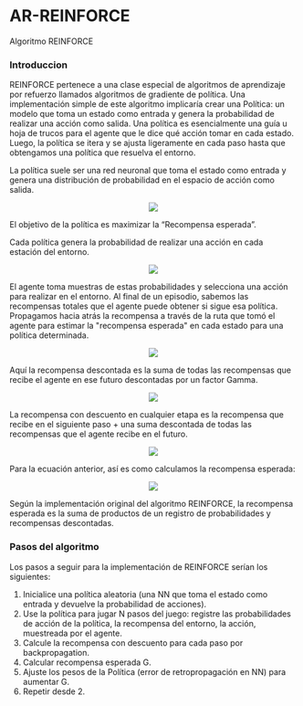# AR-REINFORCE
Algoritmo REINFORCE
### Introduccion ###

REINFORCE pertenece a una clase especial de algoritmos de aprendizaje por refuerzo llamados algoritmos de gradiente de política. Una implementación simple de este algoritmo implicaría crear una Política: un modelo que toma un estado como entrada y genera la probabilidad de realizar una acción como salida. Una política es esencialmente una guía u hoja de trucos para el agente que le dice qué acción tomar en cada estado. Luego, la política se itera y se ajusta ligeramente en cada paso hasta que obtengamos una política que resuelva el entorno.

La política suele ser una red neuronal que toma el estado como entrada y genera una distribución de probabilidad en el espacio de acción como salida.

<p align="center">
  <img src="https://user-images.githubusercontent.com/95035101/198893165-911539a2-0e0f-4fc2-b60d-514d89acf130.png">
</p>

El objetivo de la política es maximizar la “Recompensa esperada”.

Cada política genera la probabilidad de realizar una acción en cada estación del entorno.

<p align="center">
  <img src="https://user-images.githubusercontent.com/95035101/198893180-a697a20e-6759-4bcb-aba6-24278232f19a.png">
</p>

El agente toma muestras de estas probabilidades y selecciona una acción para realizar en el entorno. Al final de un episodio, sabemos las recompensas totales que el agente puede obtener si sigue esa política. Propagamos hacia atrás la recompensa a través de la ruta que tomó el agente para estimar la "recompensa esperada" en cada estado para una política determinada.

<p align="center">
  <img src="https://user-images.githubusercontent.com/95035101/198893192-417d8312-b57a-440d-8ba1-ef7be251de2f.png">
</p>
Aquí la recompensa descontada es la suma de todas las recompensas que recibe el agente en ese futuro descontadas por un factor Gamma.

<p align="center">
  <img src="https://user-images.githubusercontent.com/95035101/198893207-e6ea2869-5a2d-4e37-90a3-63818e2e1440.png">
</p>

La recompensa con descuento en cualquier etapa es la recompensa que recibe en el siguiente paso + una suma descontada de todas las recompensas que el agente recibe en el futuro.

<p align="center">
  <img src="https://user-images.githubusercontent.com/95035101/198893220-73411c89-f265-48ff-906b-411a456709d5.png">
</p>

Para la ecuación anterior, así es como calculamos la recompensa esperada:

<p align="center">
  <img src="https://user-images.githubusercontent.com/95035101/198893233-a3315634-754b-4390-818b-804092b86e90.png">
</p>
Según la implementación original del algoritmo REINFORCE, la recompensa esperada es la suma de productos de un registro de probabilidades y recompensas descontadas.

### Pasos del algoritmo ###

Los pasos a seguir para la implementación de REINFORCE serían los siguientes:

1. Inicialice una política aleatoria (una NN que toma el estado como entrada y devuelve la probabilidad de acciones).  
2. Use la política para jugar N pasos del juego: registre las probabilidades de acción de la política, la recompensa del entorno, la acción, muestreada por el agente.  
3. Calcule la recompensa con descuento para cada paso por backpropagation.  
4. Calcular recompensa esperada G.  
5. Ajuste los pesos de la Política (error de retropropagación en NN) para aumentar G.  
6. Repetir desde 2.  

